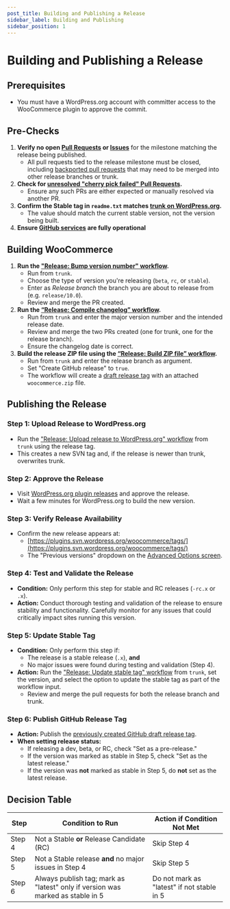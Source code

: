 ```yaml
---
post_title: Building and Publishing a Release
sidebar_label: Building and Publishing
sidebar_position: 1
---
```


# Building and Publishing a Release

## Prerequisites

- You must have a WordPress.org account with committer access to the WooCommerce plugin to approve the commit.

## Pre-Checks

1. **Verify no open [Pull Requests](https://github.com/woocommerce/woocommerce/pulls?q=is%3Aopen+is%3Apr) or [Issues](https://github.com/woocommerce/woocommerce/issues)** for the milestone matching the release being published.
   - All pull requests tied to the release milestone must be closed, including [backported pull requests](/docs/contribution/releases/backporting) that may need to be merged into other release branches or trunk.
2. **Check for [unresolved "cherry pick failed" Pull Requests](https://github.com/woocommerce/woocommerce/pulls?q=is:pr+label:%22cherry+pick+failed%22).**
   - Ensure any such PRs are either expected or manually resolved via another PR.
3. **Confirm the Stable tag in `readme.txt` matches [trunk on WordPress.org](https://plugins.trac.wordpress.org/browser/woocommerce/trunk/readme.txt#L7).**
   - The value should match the current stable version, not the version being built.
4. **Ensure [GitHub services](https://www.githubstatus.com/) are fully operational**

## Building WooCommerce

1. **Run the ["Release: Bump version number" workflow](https://github.com/woocommerce/woocommerce/actions/workflows/release-bump-version.yml).**
   - Run from `trunk`.
   - Choose the type of version you're releasing (`beta`, `rc`, or `stable`).
   - Enter as _Release branch_ the branch you are about to release from (e.g. `release/10.0`).
   - Review and merge the PR created.
2. **Run the [“Release: Compile changelog” workflow](https://github.com/woocommerce/woocommerce/actions/workflows/release-compile-changelog.yml).**
   - Run from `trunk` and enter the major version number and the intended release date.
   - Review and merge the two PRs created (one for trunk, one for the release branch).
   - Ensure the changelog date is correct.
3. **Build the release ZIP file using the [“Release: Build ZIP file” workflow](https://github.com/woocommerce/woocommerce/actions/workflows/release-build-zip-file.yml).**
   - Run from `trunk` and enter the release branch as argument.
   - Set "Create GitHub release" to `true`.
   - The workflow will create a [draft release tag](https://github.com/woocommerce/woocommerce/releases) with an attached `woocommerce.zip` file.

## Publishing the Release

### Step 1: Upload Release to WordPress.org

- Run the ["Release: Upload release to WordPress.org" workflow](https://github.com/woocommerce/woocommerce/actions/workflows/release-upload-to-wporg.yml) from `trunk` using the release tag.
- This creates a new SVN tag and, if the release is newer than trunk, overwrites trunk.

### Step 2: Approve the Release

- Visit [WordPress.org plugin releases](https://wordpress.org/plugins/developers/releases/) and approve the release.
- Wait a few minutes for WordPress.org to build the new version.

### Step 3: Verify Release Availability

- Confirm the new release appears at:
    - [https://plugins.svn.wordpress.org/woocommerce/tags/](https://plugins.svn.wordpress.org/woocommerce/tags/)
    - The "Previous versions" dropdown on the [Advanced Options screen](https://wordpress.org/plugins/woocommerce/advanced/).

### Step 4: Test and Validate the Release

- **Condition:** Only perform this step for stable and RC releases (`-rc.x` or `.x`).
- **Action:** Conduct thorough testing and validation of the release to ensure stability and functionality. Carefully monitor for any issues that could critically impact sites running this version.

### Step 5: Update Stable Tag

- **Condition:** Only perform this step if:
    - The release is a stable release (`.x`), **and**
    - No major issues were found during testing and validation (Step 4).
- **Action:** Run the ["Release: Update stable tag" workflow](https://github.com/woocommerce/woocommerce/actions/workflows/release-update-stable-tag.yml) from `trunk`, set the version, and select the option to update the stable tag as part of the workflow input.
    - Review and merge the pull requests for both the release branch and trunk.

### Step 6: Publish GitHub Release Tag

- **Action:** Publish the [previously created GitHub draft release tag](https://github.com/woocommerce/woocommerce/releases).
- **When setting release status:**
    - If releasing a dev, beta, or RC, check "Set as a pre-release."
    - If the version was marked as stable in Step 5, check "Set as the latest release."
    - If the version was **not** marked as stable in Step 5, do **not** set as the latest release.

## Decision Table

| Step   | Condition to Run                                                               | Action if Condition Not Met         |
|--------|--------------------------------------------------------------------------------|-------------------------------------|
| Step 4 | Not a Stable **or** Release Candidate (RC)                                     | Skip Step 4                        |
| Step 5 | Not a Stable release **and** no major issues in Step 4                         | Skip Step 5                        |
| Step 6 | Always publish tag; mark as "latest" only if version was marked as stable in 5 | Do not mark as "latest" if not stable in 5 |
